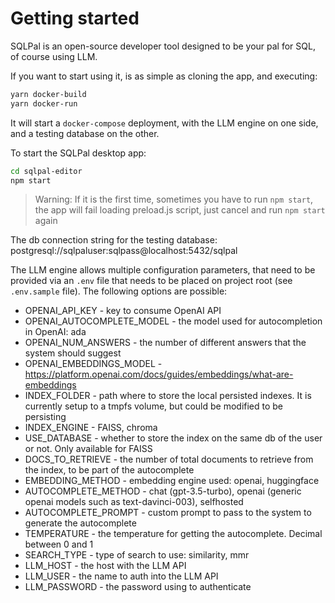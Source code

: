 # Getting started

SQLPal is an open-source developer tool designed to be your pal for SQL, of course using LLM.

If you want to start using it, is as simple as cloning the app, and executing:

```sh
yarn docker-build
yarn docker-run
```

It will start a `docker-compose` deployment, with the LLM engine on one side, and a testing database on the other.

To start the SQLPal desktop app:

```sh
cd sqlpal-editor
npm start
```

> Warning: If it is the first time, sometimes you have to run `npm start`, the app will fail loading preload.js script, just cancel and run `npm start` again

The db connection string for the testing database: postgresql://sqlpaluser:sqlpass@localhost:5432/sqlpal

The LLM engine allows multiple configuration parameters, that need to be provided via an `.env` file that needs to be placed on project root (see `.env.sample` file).
The following options are possible:

- OPENAI_API_KEY - key to consume OpenAI API
- OPENAI_AUTOCOMPLETE_MODEL - the model used for autocompletion in OpenAI: ada
- OPENAI_NUM_ANSWERS - the number of different answers that the system should suggest
- OPENAI_EMBEDDINGS_MODEL - https://platform.openai.com/docs/guides/embeddings/what-are-embeddings
- INDEX_FOLDER - path where to store the local persisted indexes. It is currently setup to a tmpfs volume, but could be modified to be persisting
- INDEX_ENGINE - FAISS, chroma
- USE_DATABASE - whether to store the index on the same db of the user or not. Only available for FAISS
- DOCS_TO_RETRIEVE - the number of total documents to retrieve from the index, to be part of the autocomplete
- EMBEDDING_METHOD - embedding engine used: openai, huggingface
- AUTOCOMPLETE_METHOD - chat (gpt-3.5-turbo), openai (generic openai models such as text-davinci-003), selfhosted
- AUTOCOMPLETE_PROMPT - custom prompt to pass to the system to generate the autocomplete
- TEMPERATURE - the temperature for getting the autocomplete. Decimal between 0 and 1
- SEARCH_TYPE - type of search to use: similarity, mmr
- LLM_HOST - the host with the LLM API
- LLM_USER - the name to auth into the LLM API
- LLM_PASSWORD - the password using to authenticate
